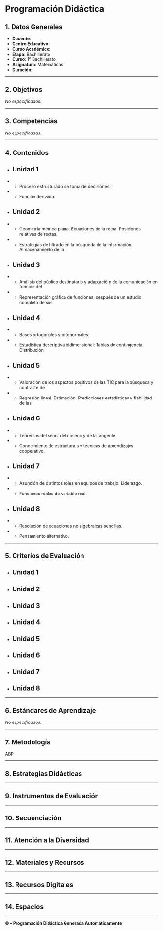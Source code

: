 # Programación Didáctica

## 1. Datos Generales

- **Docente**: 
- **Centro Educativo**: 
- **Curso Académico**: 
- **Etapa**: Bachillerato
- **Curso**: 1º Bachillerato
- **Asignatura**: Matemáticas I
- **Duración**: 

---

## 2. Objetivos


_No especificados._


---

## 3. Competencias


_No especificadas._


---

## 4. Contenidos



- ## Unidad 1

- - Proceso estructurado de toma de decisiones.

- - Función derivada.

- ## Unidad 2

- - Geometría métrica plana. Ecuaciones de la recta. Posiciones relativas de rectas.

- - Estrategias de filtrado en la búsqueda de la información. Almacenamiento de la

- ## Unidad 3

- - Análisis del público destinatario y adaptació n de la comunicación en función del

- - Representación gráfica de funciones, después de un estudio completo de sus

- ## Unidad 4

- - Bases ortogonales y ortonormales.

- - Estadística descriptiva bidimensional: Tablas de contingencia. Distribución

- ## Unidad 5

- - Valoración de los aspectos positivos de las TIC para la búsqueda y contraste de

- - Regresión lineal. Estimación. Predicciones estadísticas y fiabilidad de las

- ## Unidad 6

- - Teoremas del seno, del coseno y de la tangente.

- - Conocimiento de estructura s y técnicas de aprendizajes cooperativo.

- ## Unidad 7

- - Asunción de distintos roles en equipos de trabajo. Liderazgo.

- - Funciones reales de variable real.

- ## Unidad 8

- - Resolución de ecuaciones no algebraicas sencillas.

- - Pensamiento alternativo.



---

## 5. Criterios de Evaluación



- ## Unidad 1

- ## Unidad 2

- ## Unidad 3

- ## Unidad 4

- ## Unidad 5

- ## Unidad 6

- ## Unidad 7

- ## Unidad 8



---

## 6. Estándares de Aprendizaje


_No especificados._


---

## 7. Metodología

ABP

---

## 8. Estrategias Didácticas



---

## 9. Instrumentos de Evaluación



---

## 10. Secuenciación



---

## 11. Atención a la Diversidad



---

## 12. Materiales y Recursos



---

## 13. Recursos Digitales



---

## 14. Espacios



---

**©  – Programación Didáctica Generada Automáticamente**